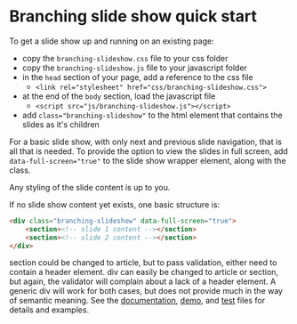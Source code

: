 # Branching slide show quick start

To get a slide show up and running on an existing page:

* copy the `branching-slideshow.css` file to your css folder
* copy the `branching-slideshow.js` file to your javascript folder
* in the `head` section of your page, add a reference to the css file
  * `<link rel="stylesheet" href="css/branching-slideshow.css">`
* at the end of the `body` section, load the javascript file
  * `<script src="js/branching-slideshow.js"></script>`
* add `class="branching-slideshow"` to the html element that contains the slides as it's children

For a basic slide show, with only next and previous slide navigation, that is all that is needed.  To provide the option to view the slides in full screen, add `data-full-screen="true"` to the slide show wrapper element, along with the class.

Any styling of the slide content is up to you.

If no slide show content yet exists, one basic structure is:

```html
<div class="branching-slideshow" data-full-screen="true">
    <section><!-- slide 1 content --></section>
    <section><!-- slide 2 content --></section>
</div>
```

section could be changed to article, but to pass validation, either need to contain a header element.  div can easily be changed to article or section, but again, the validator will complain about a lack of a header element.  A generic div will work for both cases, but does not provide much in the way of semantic meaning.  See the [documentation](docs/README.html), [demo](demo/README.html), and [test](tests/README.html) files for details and examples.

